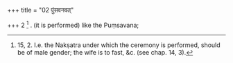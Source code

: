 +++
title = "02 पुंसवनवत्"

+++
2 [^1] . (it is performed) like the Puṃsavana;


[^1]:  15, 2. I.e. the Nakṣatra under which the ceremony is performed, should be of male gender; the wife is to fast, &c. (see chap. 14, 3).

